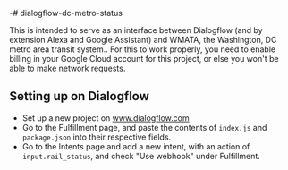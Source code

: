 -# dialogflow-dc-metro-status

This is intended to serve as an interface between Dialogflow (and by extension Alexa and Google Assistant) and WMATA, the Washington, DC metro area transit system..
For this to work properly, you need to enable billing in your Google Cloud account for this project, or else you won't be able to make network requests.

## Setting up on Dialogflow

* Set up a new project on www.dialogflow.com
* Go to the Fulfillment page, and paste the contents of `index.js` and `package.json` into their respective fields.
* Go to the Intents page and add a new intent, with an action of `input.rail_status`, and check "Use webhook" under Fulfillment.
